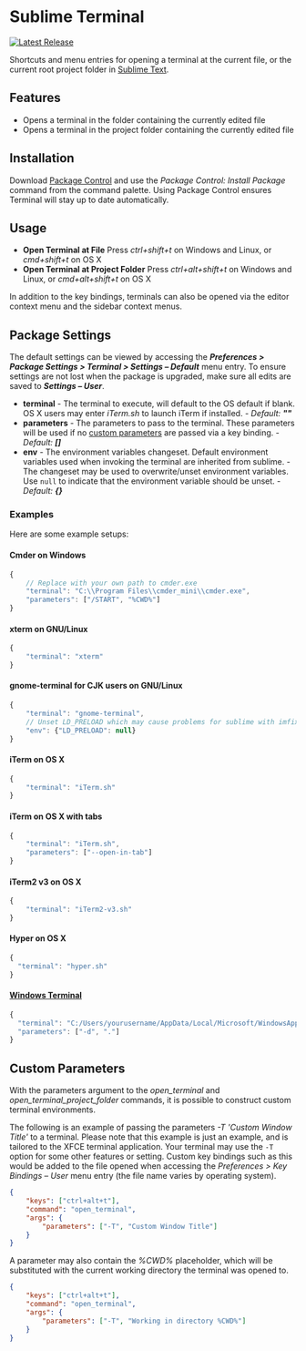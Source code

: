 # Sublime Terminal
[![Latest Release](https://img.shields.io/github/tag/CodeByZach/sublime_terminal.svg?label=version)](https://github.com/CodeByZach/sublime_terminal/releases)

Shortcuts and menu entries for opening a terminal at the current file, or the current root project folder in [Sublime Text](http://sublimetext.com/).

## Features

- Opens a terminal in the folder containing the currently edited file
- Opens a terminal in the project folder containing the currently edited file

## Installation

Download [Package Control](https://packagecontrol.io/) and use the *Package Control: Install Package* command from the command palette. Using Package Control ensures Terminal will stay up to date automatically.

## Usage

- **Open Terminal at File**
		Press *ctrl+shift+t* on Windows and Linux, or *cmd+shift+t* on OS X
- **Open Terminal at Project Folder**
		Press *ctrl+alt+shift+t* on Windows and Linux, or *cmd+alt+shift+t* on OS X

In addition to the key bindings, terminals can also be opened via the editor context menu and the sidebar context menus.

## Package Settings

The default settings can be viewed by accessing the ***Preferences > Package Settings > Terminal > Settings – Default*** menu entry. To ensure settings are not lost when the package is upgraded, make sure all edits are saved to ***Settings – User***.

- **terminal**
		- The terminal to execute, will default to the OS default if blank. OS X users may enter *iTerm.sh* to launch iTerm if installed.
		- *Default:* ***""***
- **parameters**
		- The parameters to pass to the terminal. These parameters will be used if no [custom parameters](#custom-parameters) are passed via a key binding.
		- *Default:* ***[]***
- **env**
		- The environment variables changeset. Default environment variables used when invoking the terminal are inherited from sublime.
		- The changeset may be used to overwrite/unset environment variables. Use `null` to indicate that the environment variable should be unset.
		- *Default:* ***{}***

### Examples

Here are some example setups:

#### Cmder on Windows

```js
{
	// Replace with your own path to cmder.exe
	"terminal": "C:\\Program Files\\cmder_mini\\cmder.exe",
	"parameters": ["/START", "%CWD%"]
}
```

#### xterm on GNU/Linux

```js
{
	"terminal": "xterm"
}
```

#### gnome-terminal for CJK users on GNU/Linux

```js
{
	"terminal": "gnome-terminal",
	// Unset LD_PRELOAD which may cause problems for sublime with imfix
	"env": {"LD_PRELOAD": null}
}
```
#### iTerm on OS X

```js
{
	"terminal": "iTerm.sh"
}
```

#### iTerm on OS X with tabs

```js
{
	"terminal": "iTerm.sh",
	"parameters": ["--open-in-tab"]
}
```

#### iTerm2 v3 on OS X

```js
{
	"terminal": "iTerm2-v3.sh"
}
```

#### Hyper on OS X

```js
{
  "terminal": "hyper.sh"
}
```

#### [Windows Terminal](https://github.com/microsoft/terminal)

```js
{
  "terminal": "C:/Users/yourusername/AppData/Local/Microsoft/WindowsApps/wt.exe",
  "parameters": ["-d", "."]
}
```


## Custom Parameters

With the parameters argument to the *open_terminal* and *open_terminal_project_folder* commands, it is possible to construct custom terminal environments.

The following is an example of passing the parameters *-T 'Custom Window Title'* to a terminal. Please note that this example is just an example, and is tailored to the XFCE terminal application. Your terminal may use the `-T` option for some other features or setting. Custom key bindings such as this would be added to the file opened when accessing the *Preferences > Key Bindings – User* menu entry (the file name varies by operating system).

```json
{
	"keys": ["ctrl+alt+t"],
	"command": "open_terminal",
	"args": {
		"parameters": ["-T", "Custom Window Title"]
	}
}
```

A parameter may also contain the *%CWD%* placeholder, which will be substituted with the current working directory the terminal was opened to.

```json
{
	"keys": ["ctrl+alt+t"],
	"command": "open_terminal",
	"args": {
		"parameters": ["-T", "Working in directory %CWD%"]
	}
}
```
